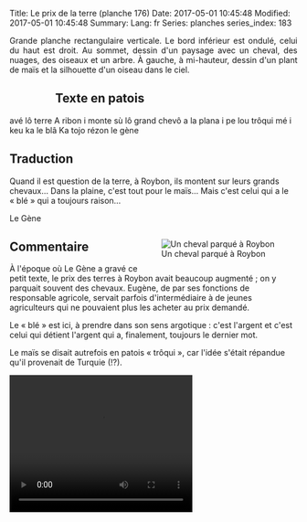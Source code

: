 Title: Le prix de la terre (planche 176)
Date: 2017-05-01 10:45:48
Modified: 2017-05-01 10:45:48
Summary: 
Lang: fr
Series: planches
series_index: 183

<p style="text-align:justify;">Grande planche rectangulaire
verticale. Le bord inférieur est ondulé, celui du haut est droit. Au
sommet, dessin d'un paysage avec un cheval, des nuages, des oiseaux et
un arbre. À gauche, à mi-hauteur, dessin d'un plant de maïs et la
silhouette d'un oiseau dans le ciel.</p>

<figure class="image-block" style="float: left;">
  <img alt="" src="{static}/images/planche_176-2.png">
  <figcaption style="max-width: 251px"></figcaption>
</figure>

## Texte en patois

avé lô terre A ribon i monte sù lô grand chevô a la plana i pe lou
trôqui mé i keu ka le blâ Ka tojo rézon le gène

## Traduction

Quand il est question de la terre, à Roybon, ils montent sur leurs
grands chevaux… Dans la plaine, c'est tout pour le maïs… Mais c'est
celui qui a le « blé » qui a toujours raison…

Le Gène

<figure class="image-block" style="float: right;">
  <img alt="Un cheval parqué à Roybon" src="{static}/images/planche_176_dessin-2.png">
  <figcaption style="max-width: 410px">Un cheval parqué à Roybon</figcaption>
</figure>

## Commentaire

À l'époque où Le Gène a gravé ce petit texte, le prix des terres à
Roybon avait beaucoup augmenté ; on y parquait souvent des
chevaux. Eugène, de par ses fonctions de responsable agricole, servait
parfois d'intermédiaire à de jeunes agriculteurs qui ne pouvaient plus
les acheter au prix demandé.

Le « blé » est ici, à prendre dans son sens argotique : c'est l'argent
et c'est celui qui détient l'argent qui a, finalement, toujours le
dernier mot.

Le maïs se disait autrefois en patois « trôqui », car l'idée s'était
répandue qu'il provenait de Turquie (!?).

<video width="320" height="240" controls>
  <source src="https://d1njpgd0ygatdn.cloudfront.net/video_176-2.mp4" type="video/mp4">
</video>
